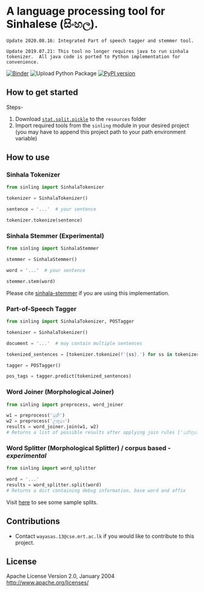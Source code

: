 # A language processing tool for Sinhalese (සිංහල). 

`Update 2020.08.16: Integrated Part of speech tagger and stemmer tool.`

`Update 2019.07.21: This tool no longer requires java to run sinhala tokenizer. 
All java code is ported to Python implementation for convenience.`

[![Binder](https://mybinder.org/badge_logo.svg)](https://mybinder.org/v2/gh/ysenarath/sinling/37fbcbaef51f0ff87ea9dcca4617ff427f7d34ce)
![Upload Python Package](https://github.com/ysenarath/sinling/workflows/Upload%20Python%20Package/badge.svg?branch=master)
[![PyPI version](https://badge.fury.io/py/sinling.svg)](https://badge.fury.io/py/sinling)

## How to get started
Steps-
1. Download [`stat.split.pickle`](https://github.com/ysenarath/sinling/releases/download/v0.1-alpha/stat.split.pickle) to the `resources` folder
1. Import required tools from the `sinling` module in your desired project 
(you may have to append this project path to your path environment variable)

## How to use
### Sinhala Tokenizer
```python
from sinling import SinhalaTokenizer

tokenizer = SinhalaTokenizer()

sentence = '...'  # your sentence

tokenizer.tokenize(sentence)
```

### Sinhala Stemmer (Experimental)
```python
from sinling import SinhalaStemmer

stemmer = SinhalaStemmer()

word = '...'  # your sentence

stemmer.stem(word)
```

Please cite [sinhala-stemmer](https://github.com/rksk/sinhala-news-analysis/tree/master/sinhala-stemmer) if you are using this implementation.

### Part-of-Speech Tagger

```python
from sinling import SinhalaTokenizer, POSTagger

tokenizer = SinhalaTokenizer()

document = '...'  # may contain multiple sentences

tokenized_sentences = [tokenizer.tokenize(f'{ss}.') for ss in tokenizer.split_sentences(document)]

tagger = POSTagger()

pos_tags = tagger.predict(tokenized_sentences)
```

### Word Joiner (Morphological Joiner)
```python
from sinling import preprocess, word_joiner

w1 = preprocess('මුනි')
w2 = preprocess('උතුමා')
results = word_joiner.join(w1, w2)
# Returns a list of possible results after applying join rules ['මුනිතුමා', ...]
```

### Word Splitter (Morphological Splitter) / corpus based - *experimental*
```python
from sinling import word_splitter

word = '...'
results = word_splitter.split(word)
# Returns a dict containing debug information, base word and affix
```

Visit [here](https://github.com/ysenarath/sinling/blob/master/scripts/splitter.ipynb) to see some sample splits.

## Contributions
- Contact `wayasas.13@cse.mrt.ac.lk` if you would like to contribute to this project.

## License
Apache License
Version 2.0, January 2004
http://www.apache.org/licenses/
